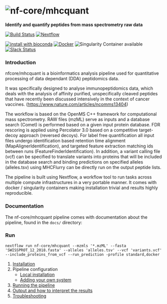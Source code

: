 # ![nf-core/mhcquant](https://raw.githubusercontent.com/nf-core/mhcquant/master/docs/images/mhcquant_logo.png)
**Identify and quantify peptides from mass spectrometry raw data**

[![Build Status](https://travis-ci.org/nf-core/mhcquant.svg?branch=master)](https://travis-ci.org/nf-core/mhcquant)
[![Nextflow](https://img.shields.io/badge/nextflow-%E2%89%A50.32.0-brightgreen.svg)](https://www.nextflow.io/)

[![install with bioconda](https://img.shields.io/badge/install%20with-bioconda-brightgreen.svg)](http://bioconda.github.io/)
[![Docker](https://img.shields.io/docker/automated/nfcore/mhcquant.svg)](https://hub.docker.com/r/nfcore/mhcquant)
![Singularity Container available](
https://img.shields.io/badge/singularity-available-7E4C74.svg)
[![Slack Status](https://nf-core-invite.herokuapp.com/badge.svg)](https://nf-core-invite.herokuapp.com)

### Introduction
nfcore/mhcquant is a bioinformatics analysis pipeline used for quantitative processing of data dependant (DDA) peptidomics data.

It was specifically designed to analyse immunopeptidomics data, which deals with the analysis of affinity purified, unspecifically cleaved peptides that have recently been discussed intensively in the context of cancer vaccines. (https://www.nature.com/articles/ncomms13404)

The workflow is based on the OpenMS C++ framework for computational mass spectrometry. RAW files (mzML) serve as inputs and a database search (Comet) is performed based on a given input protein database. FDR rescoring is applied using Percolator 3.0 based on a competitive target-decoy approach (reversed decoys). For label free quantification all input files undergo identification based retention time alignment (MapAlignerIdentification), and targeted feature extraction matching ids between runs (FeatureFinderIdentification). In addition, a variant calling file (vcf) can be specified to translate variants into proteins that will be included in the database search and binding predictions on specified alleles (alleles.tsv) using MHCFlurry can be directly run on the output peptide lists.

The pipeline is built using Nextflow, a workflow tool to run tasks across multiple compute infrastructures in a very portable manner. It comes with docker / singularity containers making installation trivial and results highly reproducible.

### Documentation
The nf-core/mhcquant pipeline comes with documentation about the pipeline, found in the `docs/` directory:

### Run
```
nextflow run nf-core/mhcquant --mzmls '*.mzML' --fasta 'SWISSPROT_12_2018.fasta' --alleles 'alleles.tsv' --vcf 'variants.vcf' --include_proteins_from_vcf --run_prediction -profile standard,docker
```

1. [Installation](docs/installation.md)
2. Pipeline configuration
    * [Local installation](docs/configuration/local.md)
    * [Adding your own system](docs/configuration/adding_your_own.md)
3. [Running the pipeline](docs/usage.md)
4. [Output and how to interpret the results](docs/output.md)
5. [Troubleshooting](docs/troubleshooting.md)
